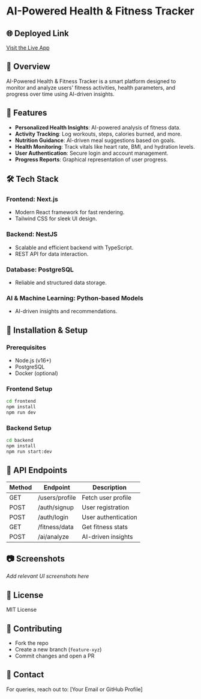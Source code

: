 # AI-Powered Health & Fitness Tracker

## 🌐 Deployed Link
[Visit the Live App](https://xnl-21-bce-9861-fs-2-one.vercel.app/)

## 📌 Overview
AI-Powered Health & Fitness Tracker is a smart platform designed to monitor and analyze users' fitness activities, health parameters, and progress over time using AI-driven insights.

## 🚀 Features
- **Personalized Health Insights**: AI-powered analysis of fitness data.
- **Activity Tracking**: Log workouts, steps, calories burned, and more.
- **Nutrition Guidance**: AI-driven meal suggestions based on goals.
- **Health Monitoring**: Track vitals like heart rate, BMI, and hydration levels.
- **User Authentication**: Secure login and account management.
- **Progress Reports**: Graphical representation of user progress.

## 🛠️ Tech Stack
### **Frontend:** Next.js
- Modern React framework for fast rendering.
- Tailwind CSS for sleek UI design.

### **Backend:** NestJS
- Scalable and efficient backend with TypeScript.
- REST API for data interaction.

### **Database:** PostgreSQL
- Reliable and structured data storage.

### **AI & Machine Learning:** Python-based Models
- AI-driven insights and recommendations.

## 📌 Installation & Setup
### **Prerequisites**
- Node.js (v16+)
- PostgreSQL
- Docker (optional)

### **Frontend Setup**
```sh
cd frontend
npm install
npm run dev
```

### **Backend Setup**
```sh
cd backend
npm install
npm run start:dev
```

## 📜 API Endpoints
| Method | Endpoint         | Description            |
|--------|----------------|------------------------|
| GET    | /users/profile | Fetch user profile    |
| POST   | /auth/signup   | User registration     |
| POST   | /auth/login    | User authentication   |
| GET    | /fitness/data  | Get fitness stats     |
| POST   | /ai/analyze    | AI-driven insights    |

## 📷 Screenshots
_Add relevant UI screenshots here_

## 📄 License
MIT License

## 🤝 Contributing
- Fork the repo
- Create a new branch (`feature-xyz`)
- Commit changes and open a PR

## 📧 Contact
For queries, reach out to: [Your Email or GitHub Profile]
